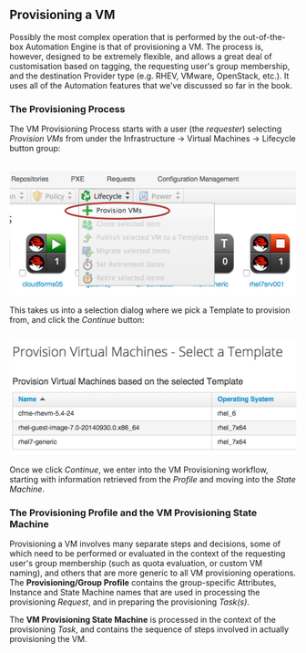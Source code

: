 ## Provisioning a VM

Possibly the most complex operation that is performed by the out-of-the-box Automation Engine is that of provisioning a VM. The process is, however, designed to be extremely flexible, and allows a great deal of customisation based on tagging, the requesting user's group membership, and the destination Provider type (e.g. RHEV, VMware, OpenStack, etc.). It uses all of the Automation features that we've discussed so far in the book.

### The Provisioning Process

The VM Provisioning Process starts with a user (the _requester_) selecting _Provision VMs_ from under the Infrastructure -> Virtual Machines -> Lifecycle button group:
<br> <br>

![screenshot](images/screenshot6.png)
<br>

This takes us into a selection dialog where we pick a Template to provision from, and click the _Continue_ button:
<br> <br>

![screenshot](images/screenshot7.png)

Once we click _Continue_, we enter into the VM Provisioning workflow, starting with information retrieved from the _Profile_ and moving into the _State Machine_.

### The Provisioning Profile and the VM Provisioning State Machine

Provisioning a VM involves many separate steps and decisions, some of which need to be performed or evaluated in the context of the requesting user's group membership (such as quota evaluation, or custom VM naming), and others that are more generic to all VM provisioning operations. The **Provisioning/Group Profile** contains the group-specific Attributes, Instance and State Machine names that are used in processing the provisioning _Request_, and in preparing the provisioning _Task(s)_.

The **VM Provisioning State Machine** is processed in the context of the provisioning _Task_, and contains the sequence of steps involved in actually provisioning the VM.
